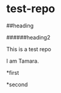 test-repo
==========

##heading

######heading2

This is a test repo

I am Tamara.

*first

*second
